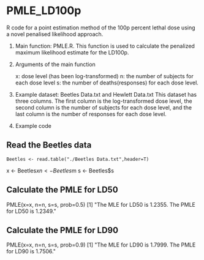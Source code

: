 # PMLE_LD100p
R code for a point estimation method of the 100p percent lethal dose using a novel penalised likelihood approach.

1. Main function: PMLE.R.
    This function is used to calculate the penalized maximum likelihood estimate for the LD100p.

2. Arguments of the main function
   
    x: dose level (has been log-transformed)
    n: the number of subjects for each dose level
    s: the number of deaths(responses) for each dose level.

3. Example dataset: Beetles Data.txt and Hewlett Data.txt
    This dataset has three columns. The first column is the log-transformed dose level, the second column is the number of subjects for each dose level, 
    and the last column is the number of responses for each dose level.

4. Example code

 ## Read the Beetles data
    Beetles <- read.table("./Beetles Data.txt",header=T)

   x <- Beetles$x
   n <- Beetles$m
   s <- Beetles$s

## Calculate the PMLE for LD50
   PMLE(x=x, n=n, s=s, prob=0.5)
   [1] "The MLE for LD50 is 1.2355. The PMLE for LD50 is 1.2349."

## Calculate the PMLE for LD90
   PMLE(x=x, n=n, s=s, prob=0.9)
   [1] "The MLE for LD90 is 1.7999. The PMLE for LD90 is 1.7506."
